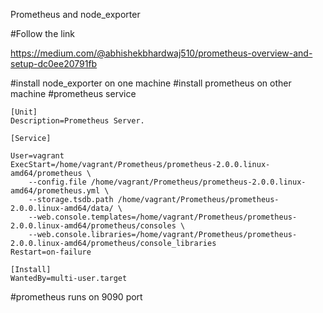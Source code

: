 Prometheus and node_exporter

#Follow the link

https://medium.com/@abhishekbhardwaj510/prometheus-overview-and-setup-dc0ee20791fb

#install node_exporter on one machine
#install prometheus on other machine
#prometheus service

```
[Unit]
Description=Prometheus Server.

[Service]

User=vagrant
ExecStart=/home/vagrant/Prometheus/prometheus-2.0.0.linux-amd64/prometheus \
    --config.file /home/vagrant/Prometheus/prometheus-2.0.0.linux-amd64/prometheus.yml \
    --storage.tsdb.path /home/vagrant/Prometheus/prometheus-2.0.0.linux-amd64/data/ \
    --web.console.templates=/home/vagrant/Prometheus/prometheus-2.0.0.linux-amd64/prometheus/consoles \
    --web.console.libraries=/home/vagrant/Prometheus/prometheus-2.0.0.linux-amd64/prometheus/console_libraries
Restart=on-failure

[Install]
WantedBy=multi-user.target
```
#prometheus runs on 9090 port
